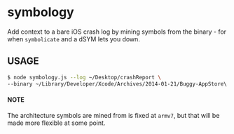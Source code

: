 
# symbology
Add context to a bare iOS crash log by mining symbols from the binary - for when `symbolicate` and a dSYM lets you down.

## USAGE
```sh
$ node symbology.js --log ~/Desktop/crashReport \
--binary ~/Library/Developer/Xcode/Archives/2014-01-21/Buggy-AppStore\ 1-21-14,\ 14.22.xcarchive/Products/Applications/Buggy.app/Buggy
```

#### NOTE
The architecture symbols are mined from is fixed at `armv7`, but that will be made more flexible at some point.
